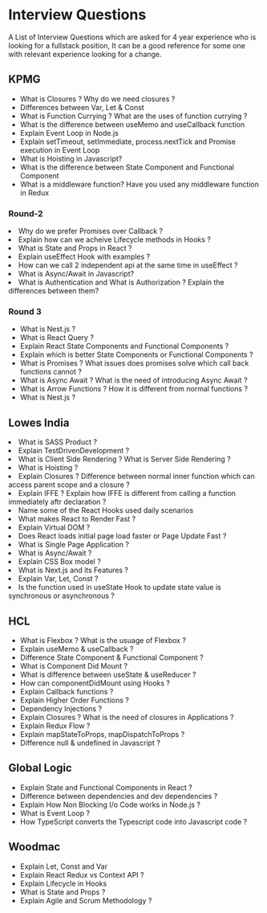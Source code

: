 # Interview Questions
A List of Interview Questions which are asked for 4 year experience who is looking for a fullstack position, It can be a good reference for some one with relevant experience looking for a change. 

<h2>KPMG</h2>
<ul>
  <li>What is Closures ? Why do we need closures ?</li>
  <li> Differences between Var, Let & Const</li>
<li>What is Function Currying ? What are the uses of function currying ? </li>
  <li>What is the difference between useMemo and useCallback function</li>
<li>Explain Event Loop in Node.js</li>
<li> Explain setTimeout, setImmediate, process.nextTick and Promise execution in Event Loop</li>
<li> What is Hoisting in Javascript?</li>
<li>What is the difference between State Component and Functional Component</li>
<li> What is a middleware function? Have you used any middleware function in Redux</li>
</ul>

<h3> Round-2</h3>
<li>Why do we prefer Promises over Callback ? </li>
<li> Explain how can we acheive Lifecycle methods in Hooks ? </li>
<li> What is State and Props in React ? </li>
<li> Explain useEffect Hook with examples ? </li>
<li> How can we call 2 independent api at the same time in useEffect ? </li>
<li> What is Async/Await in Javascript?</li>
<li> What is Authentication and What is Authorization ? Explain the differences between them?</li>

<h3> Round 3</h3>
<ul>
  <li>What is Nest.js ? </li>
  <li> What is React Query ?</li>
  <li> Explain React State Components and Functional Components ?</li>
  <li> Explain which is better State Components or Functional Components ? </li>
  <li> What is Promises ?  What issues does promises solve which call back functions cannot ? </li>
  <li> What is Async Await ? What is the need of introducing Async Await ? </li>
  <li> What is Arrow Functions ? How it is different from normal functions ? </li>
  <li> What is Nest.js ?</li>
</ul>

<h2> Lowes India</h2>
<li> What is SASS Product ? </li>
<li> Explain TestDrivenDevelopment ? </li>
<li> What is Client Side Rendering ? What is Server Side Rendering ? </li>
<li> What is Hoisting ? </li>
<li> Explain Closures ? Difference between normal inner function which can access parent scope and a closure ? </li>
<li> Explain IFFE ? Explain how IFFE is different from calling a function immediately aftr declaration ? </li>
<li> Name some of the React Hooks used daily scenarios</li>
<li> What makes React to Render Fast ?</li>
<li> Explain Virtual DOM ? </li>
<li> Does React loads initial page load faster or Page Update Fast ? </li>
<li> What is Single Page Application ?</li>
<li> What is Async/Await ? </li>
<li> Explain CSS Box model ? </li>
<li> What is Next.js and its Features ?</li>
<li> Explain Var, Let, Const ? </li>
<li> Is the function used in useState Hook to update state value is synchronous or asynchronous ? </li>

<h2> HCL </h2>
<ul>
<li>What is Flexbox ? What is the usuage of Flexbox ? </li>
<li> Explain useMemo & useCallback ? </li>
<li>Difference State Component & Functional Component ? </li>
<li> What is Component Did Mount ? </li>
<li>What is difference between useState & useReducer ? </li>
<li> How can componentDidMount using Hooks ? </li>
<li> Explain Callback functions ? </li>
<li> Explain Higher Order Functions ? </li>
<li> Dependency Injections ? </li>
<li> Explain Closures ? What is the need of closures in Applications ? </li>
<li> Explain Redux Flow ? </li>
<li>Explain mapStateToProps, mapDispatchToProps ? </li>
<li> Difference null & undefined in Javascript ? </li>
</ul>


<h2> Global Logic</h2>
<ul>
  <li>Explain State and Functional Components in React ?  </li>
  <li> Difference between dependencies and dev dependencies ? </li>
  <li> Explain How Non Blocking I/o Code works in Node.js ? </li>
  <li> What is Event Loop ?</li>
  <li> How TypeScript converts the Typescript code into Javascript code ?</li>
</ul>

<h2> Woodmac</h2>
<ul>
  <li> Explain Let, Const and Var </li>
  <li> Explain React Redux vs Context API ? </li>
  <li> Explain Lifecycle in Hooks </li>
  <li> What is State and Props ? </li>
  <li> Explain Agile and Scrum Methodology ? </li>
</ul>

